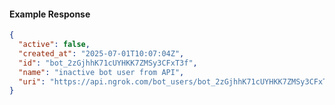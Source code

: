 <!-- Code generated for API Clients. DO NOT EDIT. -->

#### Example Response

```json
{
  "active": false,
  "created_at": "2025-07-01T10:07:04Z",
  "id": "bot_2zGjhhK71cUYHKK7ZMSy3CFxT3f",
  "name": "inactive bot user from API",
  "uri": "https://api.ngrok.com/bot_users/bot_2zGjhhK71cUYHKK7ZMSy3CFxT3f"
}
```
